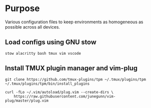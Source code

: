 # Purpose
Various configuration files to keep environments as homogeneous as possible across all devices.

## Load configs using GNU stow
```
stow alacritty bash tmux vim vscode
```

## Install TMUX plugin manager and vim-plug
```
git clone https://github.com/tmux-plugins/tpm ~/.tmux/plugins/tpm
~/.tmux/plugins/tpm/bin/install_plugins

curl -fLo ~/.vim/autoload/plug.vim --create-dirs \
    https://raw.githubusercontent.com/junegunn/vim-plug/master/plug.vim
```
